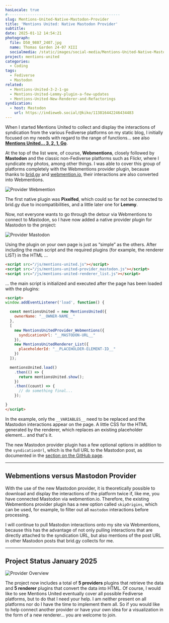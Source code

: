 ```yaml
---
hasLocale: true
#--------------------------------------------------
slug: Mentions-United-Native-Mastodon-Provider
title: 'Mentions United: Native Mastodon Provider'
subtitle: 
date: 2025-01-12 14:54:21
photograph:
  file: D50_9807_2407.jpg
  name: Thomas Garden 24-07 XIII
  socialmedia: /static/images/social-media/Mentions-United-Native-Mastodon-Provider.png
project: mentions-united
categories:
  - Coding
tags:
  - Fediverse
  - Mastodon
related:
  - Mentions-United-3-2-1-go
  - Mentions-United-Lemmy-plugin-a-few-updates
  - Mentions-United-New-Renderer-and-Refactorings
syndication:
  - host: Mastodon
    url: https://indieweb.social/@kiko/113816442246434483
---
```


When I started Mentions United to collect and display the interactions of syndication from the various Fediverse platforms on my static blog, I initially focused on my needs with regard to the range of functions... see also [**Mentions United... 3, 2, 1, Go**](/post/Mentions-United-3-2-1-go/).

At the top of the list were, of course, **Webmentions**, closely followed by **Mastodon** and the classic non-Fediverse platforms such as Flickr, where I syndicate my photos, among other things. I was able to cover this group of platforms completely with the Webmentions provider plugin, because thanks to [brid.gy](https://brid.gy]) and [webmention.io](https://webmention.io), their interactions are also converted into Webmentions.

![Provider Webmention](post/Mentions-United-Native-Mastodon-Provider/Provider-webmention.png)

<!-- more -->

The first native plugin was **Pixelfed**, which could so far not be connected to brid.gy due to incompatibilities, and a little later one for **Lemmy**.

Now, not everyone wants to go through the detour via Webmentions to connect to Mastodon, so I have now added a native provider plugin for Mastodon to the project:

![Provider Mastodon](post/Mentions-United-Native-Mastodon-Provider/Provider-mastodon.png)

Using the plugin on your own page is just as “simple” as the others. After including the main script and the required plugins (for example, the renderer LIST) in the HTML ...

```html
<script src="/js/mentions-united.js"></script>
<script src="/js/mentions-united-provider_mastodon.js"></script>
<script src="/js/mentions-united-renderer_list.js"></script>
```

... the main script is initialized and executed after the page has been loaded with the plugins:

```html
<script>
window.addEventListener('load', function() {

  const mentionsUnited = new MentionsUnited({
    ownerName: "__OWNER-NAME__"
  },
  [
    new MentionsUnitedProvider_Webmentions({
      syndicationUrl: "__MASTODON-URL__"
    }),  
    new MentionsUnitedRenderer_List({
      placeholderId: "__PLACEHOLDER-ELEMENT-ID__"
    })
  ]);

  mentionsUnited.load()
    .then(() => {
      return mentionsUnited.show();
    })
    .then((count) => {
      // do something final... 
    });

}
</script>
```

In the example, only the ``__VARIABLES__`` need to be replaced and the Mastodon interactions appear on the page. A little CSS for the HTML generated by the renderer, which replaces an existing placeholder element... and that's it.

The new Mastodon provider plugin has a few optional options in addition to the ``syndicationUrl``, which is the full URL to the Mastodon post, as documented in the [section on the GitHub page](https://github.com/kristofzerbe/Mentions-United?tab=readme-ov-file#mastodon).

---

## Webmentions versus Mastodon Provider

With the use of the new Mastodon provider, it is theoretically possible to download and display the interactions of the platform twice if, like me, you have connected Mastodon via webmention.io. Therefore, the existing Webmentions provider plugin has a new option called ``skipOrigins``, which can be used, for example, to filter out all ``mastodon`` interactions before processing.

I will continue to pull Mastodon interactions onto my site via Webmentions, because this has the advantage of not only pulling interactions that are directly attached to the syndication URL, but also mentions of the post URL in other Mastodon posts that brid.gy collects for me.

---

## Project Status January 2025

![Provider Overview](post/Mentions-United-Native-Mastodon-Provider/Provider-Overview.png)

The project now includes a total of **5 providers** plugins that retrieve the data and **5 renderer** plugins that convert the data into HTML. Of course, I would like to see Mentions United eventually cover all possible Fediverse platforms, but to do that I need your help. I am neither present on all platforms nor do I have the time to implement them all. So if you would like to help connect another provider or have your own idea for a visualization in the form of a new renderer... you are welcome to join.
